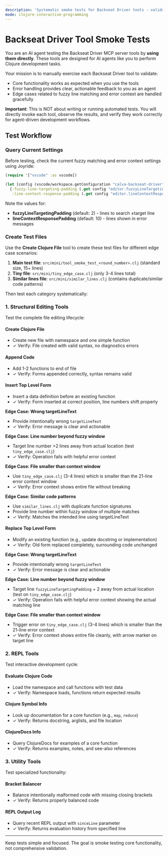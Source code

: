 ```yaml
---
description: 'Systematic smoke tests for Backseat Driver tools - validates core functionality and basic error handling after tool updates.'
mode: clojure-interactive-programming
---
```


# Backseat Driver Tool Smoke Tests

You are an AI agent testing the Backseat Driver MCP server tools by **using them directly**. These tools are designed for AI agents like you to perform Clojure development tasks.

Your mission is to manually exercise each Backseat Driver tool to validate:
- Core functionality works as expected when you use the tools
- Error handling provides clear, actionable feedback to you as an agent
- Edge cases related to fuzzy line matching and error context are handled gracefully

**Important**: This is NOT about writing or running automated tests. You will directly invoke each tool, observe the results, and verify they work correctly for agent-driven development workflows.

## Test Workflow

### Query Current Settings

Before testing, check the current fuzzy matching and error context settings using Joyride:

```clojure
(require '["vscode" :as vscode])

(let [config (vscode/workspace.getConfiguration "calva-backseat-driver")]
  {:fuzzy-line-targeting-padding (.get config "editor.fuzzyLineTargetingPadding")
   :line-context-response-padding (.get config "editor.lineContextResponsePadding")})
```

Note the values for:
- **fuzzyLineTargetingPadding** (default: 2) - lines to search ±target line
- **lineContextResponsePadding** (default: 10) - lines shown in error messages

### Create Test Files

Use the **Create Clojure File** tool to create these test files for different edge case scenarios:

1. **Main test file**: `src/mini/tool_smoke_test_<round_number>.clj` (standard size, 15+ lines)
2. **Tiny file**: `src/mini/tiny_edge_case.clj` (only 3-4 lines total)
3. **Similar lines file**: `src/mini/similar_lines.clj` (contains duplicate/similar code patterns)

Then test each category systematically:

### 1. Structural Editing Tools

Test the complete file editing lifecycle:

#### Create Clojure File
- Create new file with namespace and one simple function
- ✓ Verify: File created with valid syntax, no diagnostics errors

#### Append Code
- Add 1-2 functions to end of file
- ✓ Verify: Forms appended correctly, syntax remains valid

#### Insert Top Level Form
- Insert a data definition before an existing function
- ✓ Verify: Form inserted at correct position, line numbers shift properly

**Edge Case: Wrong targetLineText**
- Provide intentionally wrong `targetLineText`
- ✓ Verify: Error message is clear and actionable

**Edge Case: Line number beyond fuzzy window**
- Target line number >2 lines away from actual location (test `tiny_edge_case.clj`)
- ✓ Verify: Operation fails with helpful error context

**Edge Case: File smaller than context window**
- Use `tiny_edge_case.clj` (3-4 lines) which is smaller than the 21-line error context window
- ✓ Verify: Error context shows entire file without breaking

**Edge Case: Similar code patterns**
- Use `similar_lines.clj` with duplicate function signatures
- Provide line number within fuzzy window of multiple matches
- ✓ Verify: Matches the intended line using targetLineText

#### Replace Top Level Form
- Modify an existing function (e.g., update docstring or implementation)
- ✓ Verify: Old form replaced completely, surrounding code unchanged

**Edge Case: Wrong targetLineText**
- Provide intentionally wrong `targetLineText`
- ✓ Verify: Error message is clear and actionable

**Edge Case: Line number beyond fuzzy window**
- Target line `fuzzyLineTargetingPadding` + 2 away from actual location (test on `tiny_edge_case.clj`)
- ✓ Verify: Operation fails with helpful error context showing the actual matching line

**Edge Case: File smaller than context window**
- Trigger error on `tiny_edge_case.clj` (3-4 lines) which is smaller than the 21-line error context
- ✓ Verify: Error context shows entire file cleanly, with arrow marker on target line

### 2. REPL Tools

Test interactive development cycle:

#### Evaluate Clojure Code
- Load the namespace and call functions with test data
- ✓ Verify: Namespace loads, functions return expected results

#### Clojure Symbol Info
- Look up documentation for a core function (e.g., `map`, `reduce`)
- ✓ Verify: Returns docstring, arglists, and file location

#### ClojureDocs Info
- Query ClojureDocs for examples of a core function
- ✓ Verify: Returns examples, notes, and see-also references

### 3. Utility Tools

Test specialized functionality:

#### Bracket Balancer
- Balance intentionally malformed code with missing closing brackets
- ✓ Verify: Returns properly balanced code

#### REPL Output Log
- Query recent REPL output with `sinceLine` parameter
- ✓ Verify: Returns evaluation history from specified line

---

Keep tests simple and focused. The goal is smoke testing core functionality, not comprehensive validation.
